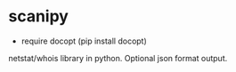 scanipy
=======

- require docopt (pip install docopt)

netstat/whois library in python. Optional json format output.
